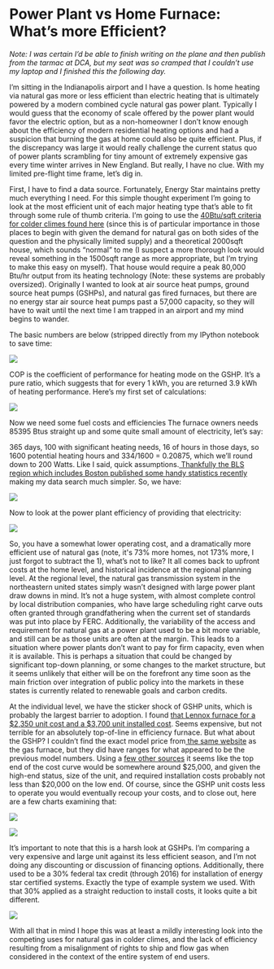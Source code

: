 # Power Plant vs Home Furnace: What’s more Efficient?

*Note: I was certain I’d be able to finish writing on the plane and then publish
from the tarmac at DCA, but my seat was so cramped that I couldn’t use my laptop
and I finished this the following day.*

I’m sitting in the Indianapolis airport and I have a question. Is home heating
via natural gas more or less efficient than electric heating that is ultimately
powered by a modern combined cycle natural gas power plant. Typically I would
guess that the economy of scale offered by the power plant would favor the
electric option, but as a non-homeowner I don’t know enough about the efficiency
of modern residential heating options and had a suspicion that burning the gas
at home could also be quite efficient. Plus, if the discrepancy was large it
would really challenge the current status quo of power plants scrambling for
tiny amount of extremely expensive gas every time winter arrives in New England.
But really, I have no clue. With my limited pre-flight time frame, let’s dig in.

First, I have to find a data source. Fortunately, Energy Star maintains pretty
much everything I need. For this simple thought experiment I’m going to look at
the most efficient unit of each major heating type that’s able to fit through
some rule of thumb criteria. I’m going to use the [40Btu/sqft criteria for
colder climes found
here](http://homeguides.sfgate.com/many-btus-furnace-need-house-100318.html)
(since this is of particular importance in those places to begin with given the
demand for natural gas on both sides of the question and the physically limited
supply) and a theoretical 2000sqft house, which sounds “normal” to me (I suspect
a more thorough look would reveal something in the 1500sqft range as more
appropriate, but I’m trying to make this easy on myself). That house would
require a peak 80,000 Btu/hr output from its heating technology (Note: these
systems are probably oversized). Originally I wanted to look at air source heat
pumps, ground source heat pumps (GSHPs), and natural gas fired furnaces, but
there are no energy star air source heat pumps past a 57,000 capacity, so they
will have to wait until the next time I am trapped in an airport and my mind
begins to wander.

The basic numbers are below (stripped directly from my IPython notebook to save
time:

![](https://cdn-images-1.medium.com/max/800/1*nrewMCJ5-QNk8pX9F89LVg.png)

COP is the coefficient of performance for heating mode on the GSHP. It’s a pure
ratio, which suggests that for every 1 kWh, you are returned 3.9 kWh of heating
performance. Here’s my first set of calculations:

![](https://cdn-images-1.medium.com/max/800/1*528dICi6jWSCKWDSkuQXsQ.png)

Now we need some fuel costs and efficiencies The furnace owners needs 85395 Btus
straight up and some quite small amount of electricity, let’s say:

365 days, 100 with significant heating needs, 16 of hours in those days, so 1600
potential heating hours and 334/1600 = 0.20875, which we’ll round down to 200
Watts. Like I said, quick assumptions.[ Thankfully the BLS region which includes
Boston published some handy statistics
recently](https://www.bls.gov/regions/new-england/news-release/averageenergyprices_boston.htm)
making my data search much simpler. So, we have:

![](https://cdn-images-1.medium.com/max/800/1*nh70OGWHDbvZ23B5ZQ-qJg.png)

Now to look at the power plant efficiency of providing that electricity:

![](https://cdn-images-1.medium.com/max/800/1*PQkFEQGRU7XCgTPV_wZc2A.png)

So, you have a somewhat lower operating cost, and a dramatically more efficient
use of natural gas (note, it's 73% more homes, not 173% more, I just forgot to subtract the 1), what’s not to like? It all comes back to upfront costs at
the home level, and historical incidence at the regional planning level. At the
regional level, the natural gas transmission system in the northeastern united
states simply wasn’t designed with large power plant draw downs in mind. It’s
not a huge system, with almost complete control by local distribution companies,
who have large scheduling right carve outs often granted through grandfathering
when the current set of standards was put into place by FERC. Additionally, the
variability of the access and requirement for natural gas at a power plant used
to be a bit more variable, and still can be as those units are often at the
margin. This leads to a situation where power plants don’t want to pay for firm
capacity, even when it is available. This is perhaps a situation that could be
changed by significant top-down planning, or some changes to the market
structure, but it seems unlikely that either will be on the forefront any time
soon as the main friction over integration of public policy into the markets in
these states is currently related to renewable goals and carbon credits.

At the individual level, we have the sticker shock of GSHP units, which is
probably the largest barrier to adoption. I found [that Lennox furnace for a
$2,350 unit cost and a $3,700 unit installed
cost](http://www.pickhvac.com/gas-furnace/lennox/). Seems expensive, but not
terrible for an absolutely top-of-line in efficiency furnace. But what about the
GSHP? I couldn’t find the exact model price from[ the same
website](http://www.pickhvac.com/geothermal/waterfurnace/) as the gas furnace,
but they did have ranges for what appeared to be the previous model numbers.
Using a [few
](http://www.energyhomes.org/renewable-technology/geoinstallation.html)[other
](https://www.homeadvisor.com/cost/heating-and-cooling/install-a-geothermal-heating-or-cooling-system/)[sources](https://www.geoexchange.org/forum/threads/so-i-have-a-pair-of-waterfurnace-quotes.6061/)
it seems like the top end of the cost curve would be somewhere around $25,000,
and given the high-end status, size of the unit, and required installation costs
probably not less than $20,000 on the low end. Of course, since the GSHP unit
costs less to operate you would eventually recoup your costs, and to close out,
here are a few charts examining that:

![](https://cdn-images-1.medium.com/max/800/1*DLfpnNi1Rz0VYIkJmeZGcQ.png)

![](https://cdn-images-1.medium.com/max/1000/1*zVQ9i_l-XUGLt4ZHcWWWfQ.png)

It’s important to note that this is a harsh look at GSHPs. I’m comparing a very
expensive and large unit against its less efficient season, and I’m not doing
any discounting or discussion of financing options. Additionally, there used to
be a 30% federal tax credit (through 2016) for installation of energy star
certified systems. Exactly the type of example system we used. With that 30%
applied as a straight reduction to install costs, it looks quite a bit
different.

![](https://cdn-images-1.medium.com/max/1000/1*5wI4cfayFLN_BRY_7TcYzQ.png)

With all that in mind I hope this was at least a mildly interesting look into
the competing uses for natural gas in colder climes, and the lack of efficiency
resulting from a misalignment of rights to ship and flow gas when considered in
the context of the entire system of end users.
